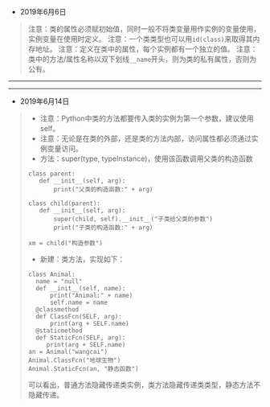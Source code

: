 * 2019年6月6日
>注意：类的属性必须赋初始值，同时一般不将类变量用作实例的变量使用，实例变量在使用时定义。
>注意：一个类类型也可以用`id(class)`来取得其内存地址。
>注意：定义在类中的属性，每个实例都有一个独立的值。
>注意：类中的方法/属性名称以双下划线`__name`开头，则为类的私有属性，否则为公有。
***
***
* 2019年6月14日
>* 注意：Python中类的方法都要传入类的实例为第一个参数，建议使用self。
>* 注意：无论是在类的外部，还是类的方法内部，访问属性都必须通过实例变量访问。
>* 方法：super(type, typeInstance)，使用该函数调用父类的构造函数
>```
>class parent:
>    def __init__(self, arg):
>        print("父类的构造函数:" + arg)
>
>class child(parent):
>    def __init__(self, arg):
>        super(child, self).__init__("子类给父类的参数")
>        print("子类的构造函数:" + arg)
>
>xm = child("构造参数")
>```
>* 新建：类方法，实现如下：
>  ```
>class Animal:
>    name = "null"
>    def __init__(self, name):
>        print("Animal:" + name)
>        self.name = name
>    @classmethod
>    def ClassFcn(SELF, arg):
>        print(arg + SELF.name)
>    @staticmethod
>    def StaticFcn(SELF, arg):
>       print(arg + SELF.name)
>an = Animal("wangcai")
>Animal.ClassFcn("地球生物")
>Animal.StaticFcn(an, "静态函数")
>```
>可以看出，普通方法隐藏传递类实例，类方法隐藏传递类类型，静态方法不隐藏传递。
